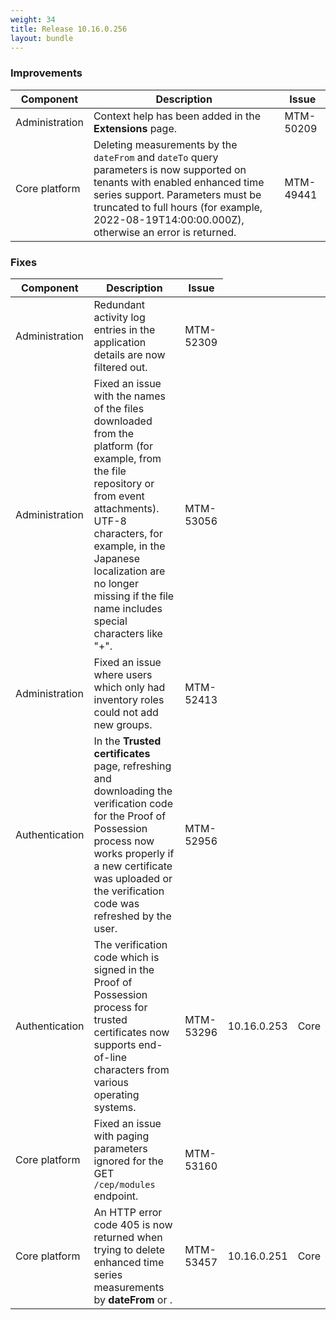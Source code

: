```yaml
---
weight: 34
title: Release 10.16.0.256
layout: bundle
---
```


<!--10.16.0.215-10.16.0.256-->

### Improvements

<div><table ><colgroup>
<col style="width: 15%;"><col style="width: 70%;"><col style="width: 15%;"></colgroup>
<thead><tr>
<th>
Component</th>
<th>
Description</th>
<th>
Issue</th>
</tr>
</thead><tbody>

<tr>
<td>Administration</td>
<td>Context help has been added in the <b>Extensions</b> page.</td>
<td>MTM-50209</td>
</tr>

<tr>
<td>Core platform</td>
<td>Deleting measurements by the <code>dateFrom</code> and <code>dateTo</code> query parameters is now supported on tenants with enabled enhanced time series support. Parameters must be truncated to full hours (for example, 2022-08-19T14:00:00.000Z), otherwise an error is returned.</td>
<td>MTM-49441</td>
</tr>


</tbody></table></div>

### Fixes

<div><table ><colgroup>
<col style="width: 15%;"><col style="width: 70%;"><col style="width: 15%;"></colgroup>
<thead><tr>
<th>
Component</th>
<th>
Description</th>
<th>
Issue</th>
</tr>
</thead><tbody>

<tr>
<td>Administration</td>
<td>Redundant activity log entries in the application details are now filtered out.</td>
<td>MTM-52309</td>
</tr>

<tr>
<td>Administration</td>
<td>Fixed an issue with the names of the files downloaded from the platform (for example, from the file repository or from event attachments). UTF-8 characters, for example, in the Japanese localization are no longer missing if the file name includes special characters like "+".</td>
<td>MTM-53056</td>
</tr>

<tr>
<td>Administration</td>
<td>Fixed an issue where users which only had inventory roles could not add new groups.</td>
<td>MTM-52413</td>
</tr>

<tr>
<td>Authentication</td>
<td>In the <b>Trusted certificates</b> page, refreshing and downloading the verification code for the Proof of Possession process now works properly if a new certificate was uploaded or the verification code was refreshed by the user.</td>
<td>MTM-52956</td>
</tr>

<tr>
<td>Authentication</td>
<td>The verification code which is signed in the Proof of Possession process for trusted certificates now supports end-of-line characters from various operating systems.</td>

<td>MTM-53296</td>
<td>10.16.0.253</td>
<td>Core</td>
</tr>

<tr>
<td>Core platform</td>
<td>Fixed an issue with paging parameters ignored for the GET <code>/cep/modules</code> endpoint.</td>
<td>MTM-53160</td>
</tr>

<tr>
<td>Core platform</td>
<td>An HTTP error code 405 is now returned when trying to delete enhanced time series measurements by <b>dateFrom</b> or <b<dateTo</b>.</td>
<td>MTM-53457</td>
<td>10.16.0.251</td>
<td>Core</td>
</tr>

</tbody></table></div>
